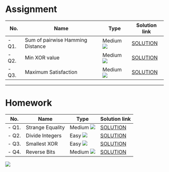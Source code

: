 # Assignment

| No.   | Name                             | Type                                                        | Solution link                                                                         |
|-------|----------------------------------|-------------------------------------------------------------|---------------------------------------------------------------------------------------|
| - Q1. | Sum of pairwise Hamming Distance | Medium [![](https://img.shields.io/badge/-MEDIUM-yellow)]() | [SOLUTION](src/main/java/com/scaler/dsa/assignment/SumofpairwiseHammingDistance.java) |
| - Q2. | Min XOR value                    | Medium [![](https://img.shields.io/badge/-MEDIUM-yellow)]() | [SOLUTION](src/main/java/com/scaler/dsa/assignment/MinXORvalue.java)                  |
| - Q3. | Maximum Satisfaction             | Medium [![](https://img.shields.io/badge/-MEDIUM-yellow)]() | [SOLUTION](src/main/java/com/scaler/dsa/assignment/MaximumSatisfaction.java)          |

*** 

# Homework

| No.   | Name             | Type                                                        | Solution link                                                           |
|-------|------------------|-------------------------------------------------------------|-------------------------------------------------------------------------|
| - Q1. | Strange Equality | Medium [![](https://img.shields.io/badge/-MEDIUM-yellow)]() | [SOLUTION](src/main/java/com/scaler/dsa/homework/StrangeEquality.java)  |
| - Q2. | Divide Integers  | Easy [![](https://img.shields.io/badge/-EASY-green)]()      | [SOLUTION](src/main/java/com/scaler/dsa/homework/DivideIntegers.java  ) |
| - Q3. | Smallest XOR     | Easy [![](https://img.shields.io/badge/-EASY-green)]()      | [SOLUTION](src/main/java/com/scaler/dsa/homework/SmallestXOR.java  )    |
| - Q4. | Reverse Bits     | Medium [![](https://img.shields.io/badge/-MEDIUM-yellow)]() | [SOLUTION](src/main/java/com/scaler/dsa/homework/ReverseBits.java  )    |

[![](https://img.shields.io/badge/github-blue?style=for-the-badge)](https://github.com/pashmash372)


[//]: # (https://img.shields.io/badge/-EASY-green)

[//]: # ()

[//]: # ()

[//]: # (https://img.shields.io/badge/-MEDIUM-yellow)

[//]: # ()

[//]: # ()

[//]: # (https://img.shields.io/badge/-HARD-red)